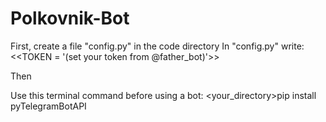 # Polkovnik-Bot
First, create a file "config.py" in the code directory
In "config.py" write:<<TOKEN = '(set your token from @father_bot)'>>

Then

Use this terminal command before using a bot:
<your_directory>pip install pyTelegramBotAPI
